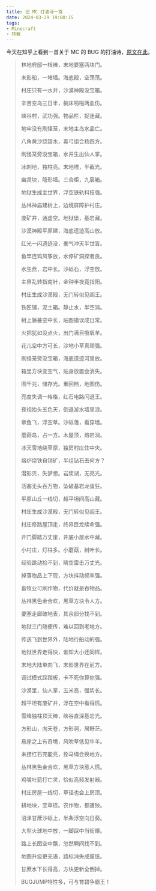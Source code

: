 ```yaml
---
title: 记 MC 打油诗一首
date: 2024-03-29 19:00:15
tags: 
- Minecraft
- 转载
---
```


今天在知乎上看到一首关于 MC 的 BUG 的打油诗，[原文在此](https://www.zhihu.com/question/68140526/answer/261017094)。

> 林地府邸一根棒，末地要塞两块门。
> 
> 末影船，一堵墙。海底殿，空荡荡。
> 
> 村庄只有一水井，沙漠神殿没宝箱。
> 
> 辛苦空岛三日半，躺床啪啪两血伤。
> 
> 峡谷村，武功强。物品栏，捉迷藏。
> 
> 地牢没有刷怪笼，末地主岛水晶亡。
> 
> 八角黄沙绕碧水，毒弓组合扬四方。
> 
> 刷怪笼旁没宝箱，水井生出仙人掌。
> 
> 冰刺地，独柱亮。末地塔，半截光。
> 
> 幽灵块，隐形墙。三合柜，九层箱。
> 
> 地狱生成主世界，浮空铁轨科技强。
> 
> 丛林神庙建树上，边境屏障护村庄。
> 
> 废矿井，通虚空。地狱堡，基岩藏。
> 
> 沙漠神殿平原建，海底遗迹高山放。
> 
> 红光一闪遗迹没，豪气冲天半世盲。
> 
> 鱼竿连鸡风筝放，水停矿洞探者良。
> 
> 水生蔗，岩中长。沙砾石，浮空放。
> 
> 主界乱转指南针，金钟半夜竟指阳。
> 
> 村庄生成沙漠殿，无门转似见阎王。
> 
> 铁匠铺，泥土箱。静止水，半空淌。
> 
> 树上藤蔓空中长，贴图错误成日常。
> 
> 火把犹如没点火，出门满目吸氧羊。
> 
> 花儿空中方可长，沙地小草真顽强。
> 
> 刷怪笼旁没宝箱，海底遗迹河里放。
> 
> 箱里方块变空气，贴身放置会消失。
> 
> 图千兆，储存光。重回档，地图伤。
> 
> 亮度失调一格格，红石电路闪退王。
> 
> 夜视抬头五色天，倒退游水墙里浪。
> 
> 章鱼飞，浮空草。沙砾落，看穿墙。
> 
> 蘑菇岛，占一方。木屋顶，熔岩淌。
> 
> 冰天雪地绕草原，独房村庄住中央。
> 
> 熔炉烧铁自销矿，半组钻石去何方？
> 
> 潜影贝，失梦想。岩浆湖，无亮光。
> 
> 活塞无头吞万物，坠破基岩龙蛋狂。
> 
> 平原山丘一线切，超平坦间高山藏。
> 
> 村庄生成沙漠殿，无门转似见阎王。
> 
> 村庄修路屋顶走，终界巨龙续命强。
> 
> 开门脚踏万丈崖，井底小屋水中藏。
> 
> 小村庄，灯柱多。小蘑菇，树叶长。
> 
> 经验跳动捡不到，睛空雷击万丈光。
> 
> 掉落物品上下现，方块抖动频率强。
> 
> 畜牧业可刷作物，代价就是吞物品。
> 
> 丛林黑色金合欢，黑草方块令人方。
> 
> 要塞走廊破地表，其余部分找不到。
> 
> 地狱三门随便传，难以回到老地方。
> 
> 传送飞到世界外，陆地行船动的强。
> 
> 地狱世界走得快，谁知大小还同样。
> 
> 末地大陆单向飞，末影世界在前方。
> 
> 调试模式踩踏板，卡不死你算你强。
> 
> 沙漠里，仙人掌，五米高，强势长。
> 
> 超平坦有废矿井，浮在空中看得慌。
> 
> 雪峰独柱顶天棒，峡谷直深基岩光。
> 
> 方形山，向天苍，方形洞，居野茫。
> 
> 悬崖之上有奇境，风吹草低见牛羊。
> 
> 未接红石充能亮，拴马绳会换地方。
> 
> 丛林黑色金合欢，黑草方块惹人慌。
> 
> 鸡嘴吐箭打亡灵，恰似高频发射器。
> 
> 村庄房屋一线切，草径也会上房顶。
> 
> 耕地块，变草径。农作物，都遭殃。
> 
> 沼泽甘蔗沙砾上，半条浮空向日葵。
> 
> 大型火球地中放，一脚踩中当街爆。
> 
> 路上长图空中飘，忽然瞬间找不到。
> 
> 地图升级更无语，路标消失成废纸。
> 
> 甘蔗水下长得高，方块更新全倒掉。
> 
> BUGJUMP特性多，可与育碧争霸王！
